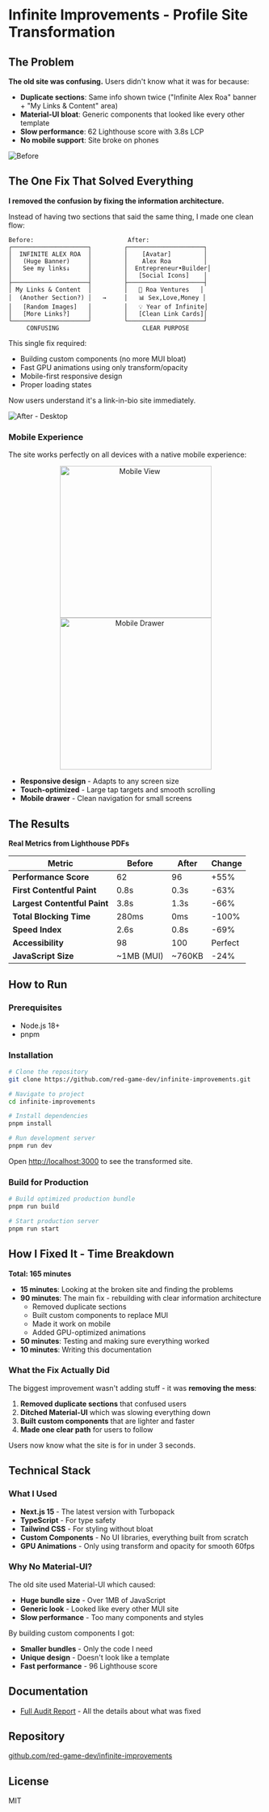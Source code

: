 # Infinite Improvements - Profile Site Transformation

## The Problem

**The old site was confusing.** Users didn't know what it was for because:
- **Duplicate sections**: Same info shown twice ("Infinite Alex Roa" banner + "My Links & Content" area)
- **Material-UI bloat**: Generic components that looked like every other template
- **Slow performance**: 62 Lighthouse score with 3.8s LCP
- **No mobile support**: Site broke on phones

![Before](docs/previous_site.png)

## The One Fix That Solved Everything

**I removed the confusion by fixing the information architecture.**

Instead of having two sections that said the same thing, I made one clean flow:
```
Before:                          After:
┌─────────────────────┐         ┌─────────────────────┐
│  INFINITE ALEX ROA  │         │    [Avatar]         │
│   (Huge Banner)     │         │    Alex Roa         │
│   See my links↓     │         │  Entrepreneur•Builder│
│                     │         │   [Social Icons]    │
├─────────────────────┤         ├─────────────────────┤
│ My Links & Content  │         │   🚀 Roa Ventures   │
│  (Another Section?) │   →     │   📊 Sex,Love,Money │
│   [Random Images]   │         │   💡 Year of Infinite│
│   [More Links?]     │         │   [Clean Link Cards]│
└─────────────────────┘         └─────────────────────┘
     CONFUSING                       CLEAR PURPOSE
```

This single fix required:
- Building custom components (no more MUI bloat)
- Fast GPU animations using only transform/opacity
- Mobile-first responsive design
- Proper loading states

Now users understand it's a link-in-bio site immediately.

![After - Desktop](docs/upgraded_site.png)

### Mobile Experience

The site works perfectly on all devices with a native mobile experience:

<div align="center">
  <img src="docs/upgraded_site_mobile.png" alt="Mobile View" width="300" />
  <img src="docs/upgraded_site_mobile_with_drawer.png" alt="Mobile Drawer" width="300" />
</div>

- **Responsive design** - Adapts to any screen size
- **Touch-optimized** - Large tap targets and smooth scrolling
- **Mobile drawer** - Clean navigation for small screens

## The Results

**Real Metrics from Lighthouse PDFs**

| Metric | Before | After | Change |
|--------|--------|-------|--------|
| **Performance Score** | 62 | 96 | +55% |
| **First Contentful Paint** | 0.8s | 0.3s | -63% |
| **Largest Contentful Paint** | 3.8s | 1.3s | -66% |
| **Total Blocking Time** | 280ms | 0ms | -100% |
| **Speed Index** | 2.6s | 0.8s | -69% |
| **Accessibility** | 98 | 100 | Perfect |
| **JavaScript Size** | ~1MB (MUI) | ~760KB | -24% |

## How to Run

### Prerequisites
- Node.js 18+
- pnpm

### Installation

```bash
# Clone the repository
git clone https://github.com/red-game-dev/infinite-improvements.git

# Navigate to project
cd infinite-improvements

# Install dependencies
pnpm install

# Run development server
pnpm run dev
```

Open [http://localhost:3000](http://localhost:3000) to see the transformed site.

### Build for Production

```bash
# Build optimized production bundle
pnpm run build

# Start production server
pnpm run start
```

## How I Fixed It - Time Breakdown

**Total: 165 minutes**

- **15 minutes**: Looking at the broken site and finding the problems
- **90 minutes**: The main fix - rebuilding with clear information architecture
  - Removed duplicate sections
  - Built custom components to replace MUI
  - Made it work on mobile
  - Added GPU-optimized animations
- **50 minutes**: Testing and making sure everything worked
- **10 minutes**: Writing this documentation

### What the Fix Actually Did

The biggest improvement wasn't adding stuff - it was **removing the mess**:

1. **Removed duplicate sections** that confused users
2. **Ditched Material-UI** which was slowing everything down
3. **Built custom components** that are lighter and faster
4. **Made one clear path** for users to follow

Users now know what the site is for in under 3 seconds.

## Technical Stack

### What I Used
- **Next.js 15** - The latest version with Turbopack
- **TypeScript** - For type safety
- **Tailwind CSS** - For styling without bloat
- **Custom Components** - No UI libraries, everything built from scratch
- **GPU Animations** - Only using transform and opacity for smooth 60fps

### Why No Material-UI?

The old site used Material-UI which caused:
- **Huge bundle size** - Over 1MB of JavaScript
- **Generic look** - Looked like every other MUI site
- **Slow performance** - Too many components and styles

By building custom components I got:
- **Smaller bundles** - Only the code I need
- **Unique design** - Doesn't look like a template
- **Fast performance** - 96 Lighthouse score

## Documentation

- [Full Audit Report](AUDIT_REPORT.md) - All the details about what was fixed

## Repository

[github.com/red-game-dev/infinite-improvements](https://github.com/red-game-dev/infinite-improvements)

## License

MIT
